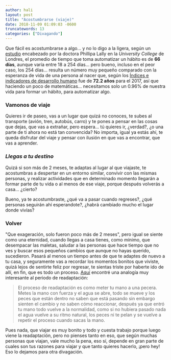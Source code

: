 ```yaml
---
author: hali
layout: post
title: "Acostumbrarse (viaje)"
date: 2018-11-09 01:09:03 -0600
truncatewords: 13
categories: ["Divagando"]
---
```


Que fácil es acostumbrarse a algo... y no lo digo a la ligera, según un [estudio][1] encabezado por la doctora
Phillipa Lally en la _University College_ de Londres, el promedio de tiempo que toma automatizar un hábito es de
**66 días**, aunque varía entre 18 a 254 días... pero bueno, incluso en el peor caso, los 254 días... resulta un
número muy pequeño comparado con la esperanza de vida de una persona al nacer que, según los [Índices e indicadores
de desarrollo humano][2] fue de **72.2 años** para el 2017, así que haciendo un poco de matemáticas... necesitamos
solo un 0.96% de nuestra vida para formar un hábito, para automatizar algo.

### Vamonos de viaje
Quieres ir de paseo, vas a un lugar que quizá no conoces, te subes al transporte (avión, tren, autobús, carro) y te
pones a pensar en las cosas que dejas, que vas a extrañar, pero espera... tú quieres ir, ¿verdad?, ¿o una parte de ti
ahora no está tan convencida? No importa, igual ya estás ahí, te queda disfrutar del viaje y pensar con ilusión en
que vas a encontrar, que vas a aprender.

### _Llegas a tu destino_

Quizá si son más de 2 meses, te adaptas al lugar al que viajaste, te acostumbras a despertar en un entorno
similar, convivir con las mismas personas, y realizar actividades que en determinado momento llegarán a formar parte
de tu vida o al menos de ese viaje, porque después volverás a casa... ¿cierto?

Bueno, ya te acostumbraste, ¿qué va a pasar cuando regreses?, ¿qué personas seguirán ahí esperandote?, ¿habrá
cambiado mucho el lugar donde vivías?

### **Volver**

"Que exageración, solo fueron poco más de 2 meses", pero igual se siente como una eternidad, cuando llegas a casa
tienes, como mínimo, que desempacar las maletas, saludar a las personas que hace tiempo que no ves y buscar esos
pequeños cambios que aunque no hayas querido, sucedieron. Pasará al menos un tiempo antes de que te adaptes de nuevo
a tu casa, y seguramente vas a recordar los momentos bonitos que viviste, quizá lejos de sentirte feliz por regresar,
te sientas triste por haberte ido de allí, en fin, que es todo un proceso. [Aquí][3] encontré una analogía muy
interesante al periodo de readaptación:

> El proceso de readaptación es como meter tu mano a una pecera. Metes la mano con fuerza y el agua se abre, todo se
> mueve y los peces que están dentro no saben que está pasando sin embargo sienten el cambio y no saben cómo
> reaccionar, después ya que entró tu mano todo vuelve a la normalidad, como si no hubiera pasado nada el agua
> vuelve a su ritmo natural, los peces ni te pelan y se vuelve a repetir el proceso cuando sacas la mano.

Pues nada, que viajar es muy bonito y todo y cuesta trabajo porque luego viene la readaptación, pero no pienses
tanto en eso, que según muchas personas que viajan, vale mucho la pena, eso sí, depende en gran parte de cuales son
tus razones para viajar y que tanto quieres hacerlo, ¡pero hey! Eso lo dejamos para otra divagación.

[1]: https://onlinelibrary.wiley.com/doi/abs/10.1002/ejsp.674
[2]: http://hdr.undp.org/sites/default/files/2018_human_development_statistical_update.pdf
[3]: http://tarantino.mx/musica-cachonda/
